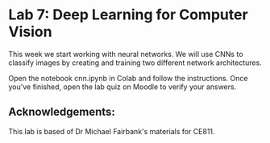 # Lab 7: Deep Learning for Computer Vision

This week we start working with neural networks. We will use CNNs to classify images by creating and training two different network architectures.

Open the notebook cnn.ipynb in Colab and follow the instructions. Once you've finished, open the lab quiz on Moodle to verify your answers.

## Acknowledgements:

This lab is based of Dr Michael Fairbank's materials for CE811.
